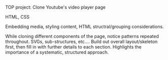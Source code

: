TOP project: Clone Youtube's video player page

HTML, CSS

Embedding media, styling content, HTML structral/grouping considerations.

While cloning different components of the page, notice patterns repeated throughout. SVGs, sub-structures, etc....
Build out overall layout/skeleton first, then fill in with further details to each section. Highlights the importance of a systematic, structured approach.
